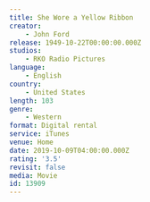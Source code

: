 ```yaml
---
title: She Wore a Yellow Ribbon
creator:
    - John Ford
release: 1949-10-22T00:00:00.000Z
studios:
    - RKO Radio Pictures
language:
    - English
country:
    - United States
length: 103
genre:
    - Western
format: Digital rental
service: iTunes
venue: Home
date: 2019-10-09T04:00:00.000Z
rating: '3.5'
revisit: false
media: Movie
id: 13909
---
```




